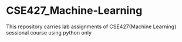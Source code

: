 # CSE427_Machine-Learning
This repository carries lab assignments of CSE427(Machine Learning) sessional course using python only

